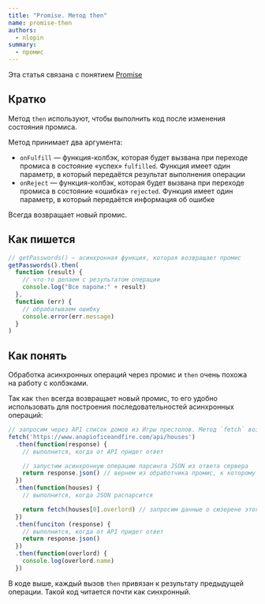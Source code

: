 ```yaml
---
title: "Promise. Метод then"
name: promise-then
authors:
  - nlopin
summary:
  - промис
---
```


Эта статья связана с понятием [Promise](/js/articles/promise)

## Кратко

Метод `then` используют, чтобы выполнить код после изменения состояния промиса.

Метод принимает два аргумента:

- `onFulfill` — функция-колбэк, которая будет вызвана при переходе промиса в состояние «успех» `fulfilled`. Функция имеет один параметр, в который передаётся результат выполнения операции
- `onReject` — функция-колбэк, которая будет вызвана при переходе промиса в состояние «ошибка» `rejected`. Функция имеет один параметр, в который передаётся информация об ошибке

Всегда возвращает новый промис.

## Как пишется

```js
// getPasswords() — асинхронная функция, которая возвращает промис
getPasswords().then(
  function (result) {
    // что-то делаем с результатом операции
    console.log("Все пароли:" + result)
  },
  function (err) {
    // обрабатываем ошибку
    console.error(err.message)
  }
)
```

## Как понять

Обработка асинхронных операций через промис и `then` очень похожа на работу с колбэками.

Так как `then` всегда возвращает новый промис, то его удобно использовать для построения последовательностей асинхронных операций:

```js
// запросим через API список домов из Игры престолов. Метод `fetch` возвращает промис
fetch('https://www.anapioficeandfire.com/api/houses')
  .then(function(response) {
    // выполнится, когда от API придет ответ

    // запустим асинхронную операцию парсинга JSON из ответа сервера
    return response.json() // вернем из обработчика промис, к которому добавим then
  })
  .then(function(houses) {
    // выполнится, когда JSON распарсится

    return fetch(houses[0].overlord) // запросим данные о сюзерене этого дома
  })
  .then(funciton (response) {
    // выполнится, когда от API придет ответ
    return response.json()
  })
  .then(function(overlord) {
    console.log(overlord.name)
  })
```

В коде выше, каждый вызов `then` привязан к результату предыдущей операции. Такой код читается почти как синхронный.

